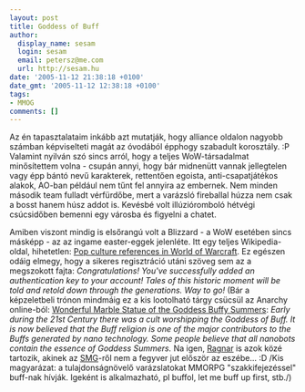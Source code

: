 ```yaml
---
layout: post
title: Goddess of Buff
author:
  display_name: sesam
  login: sesam
  email: petersz@me.com
  url: http://sesam.hu
date: '2005-11-12 21:38:18 +0100'
date_gmt: '2005-11-12 12:38:18 +0100'
tags:
- MMOG
comments: []
---
```


Az én tapasztalataim inkább azt mutatják, hogy alliance oldalon nagyobb számban képviselteti magát az óvodából épphogy szabadult korosztály. :P Valamint nyilván szó sincs arról, hogy a teljes WoW-társadalmat minősítettem volna - csupán annyi, hogy bár midnenütt vannak jellegtelen vagy épp bántó nevű karakterek, rettentően egoista, anti-csapatjátékos alakok, AO-ban például nem tűnt fel annyira az embernek. Nem minden második team fulladt vérfürdőbe, mert a varázsló fireballal húzza nem csak a bosst hanem húsz addot is. Kevésbé volt illúzióromboló hétvégi csúcsidőben bemenni egy városba és figyelni a chatet.

Amiben viszont mindig is elsőrangú volt a Blizzard - a WoW esetében sincs másképp - az az ingame easter-eggek jelenléte. Itt egy teljes Wikipedia-oldal, hihetetlen: [Pop culture references in World of Warcraft](http://en.wikipedia.org/wiki/Pop_culture_references_in_World_of_Warcraft). Ez egészen odáig elmegy, hogy a sikeres regisztráció utáni szöveg sem az a megszokott fajta: _Congratulations! You've successfully added an authentication key to your account! Tales of this historic moment will be told and retold down through the generations. Way to go!_ (Bár a képzeletbeli trónon mindmáig ez a kis lootolható tárgy csücsül az Anarchy online-ból: [Wonderful Marble Statue of the Goddess Buffy Summers](http://aodb.info/showitem.aspx?AOID=119087): _Early during the 21st Century there was a cult worshipping the Goddess of Buff. It is now believed that the Buff religion is one of the major contributors to the Buffs generated by nano technology. Some people believe that all nanobots contain the essence of Goddess Summers._ Na igen, [Ragnar](http://www.ragnartornquist.com) is azok közé tartozik, akinek az [SMG](http://www.imdb.com/name/nm0001264)-ről nem a fegyver jut először az eszébe... :D /Kis magyarázat: a tulajdonságnövelő varázslatokat MMORPG "szakkifejezéssel" buff-nak hívják. Igeként is alkalmazható, pl buffol, let me buff up first, stb./)
